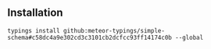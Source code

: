 ## Installation

`typings install github:meteor-typings/simple-schema#c58dc4a9e302cd3c3101cb2dcfcc93ff14174c0b --global`
